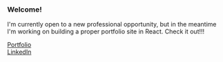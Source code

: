 ### Welcome!

I'm currently open to a new professional opportunity, but in the meantime I'm working on building a proper portfolio site in React. Check it out!!!


<a href="https://jarodkober.com" target="_blank">Portfolio</a>\
<a href="https://www.linkedin.com/in/jarod-kober/" target="_blank">LinkedIn</a>
